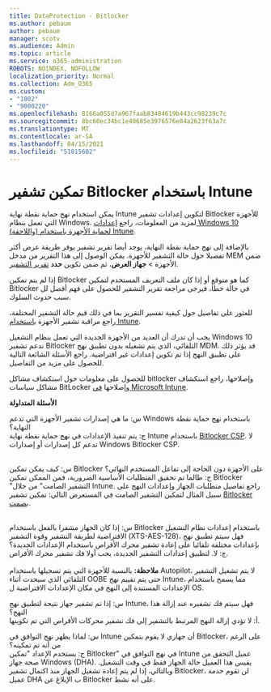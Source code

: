 ```yaml
---
title: DataProtection - Bitlocker
ms.author: pebaum
author: pebaum
manager: scotv
ms.audience: Admin
ms.topic: article
ms.service: o365-administration
ROBOTS: NOINDEX, NOFOLLOW
localization_priority: Normal
ms.collection: Adm_O365
ms.custom:
- "1802"
- "9000220"
ms.openlocfilehash: 8166a055d7a967faab83484619b443cc98239c7c
ms.sourcegitcommit: 8bc60ec34bc1e40685e3976576e04a2623f63a7c
ms.translationtype: MT
ms.contentlocale: ar-SA
ms.lasthandoff: 04/15/2021
ms.locfileid: "51815602"
---
```

# <a name="enabling-bitlocker-encryption-with-intune"></a>تمكين تشفير Bitlocker باستخدام Intune

يمكن استخدام نهج حماية نقطة نهاية Intune لتكوين إعدادات تشفير Bitlocker للأجهزة التي تعمل بنظام Windows. لمزيد من المعلومات، راجع [إعدادات Windows 10 (واللاحقة) لحماية الأجهزة باستخدام Intune](https://docs.microsoft.com/intune/endpoint-protection-windows-10#windows-encryption).

بالإضافة إلى نهج حماية نقطة النهاية، يوجد أيضا تقرير تشفير يوفر طريقة عرض أكثر تفصيلا حول حالة التشفير للأجهزة. يمكن الوصول إلى هذا التقرير من مدخل MEM ضمن الأجهزة > **جهاز العرض**، ثم ضمن تكوين **حدد** [تقرير التشفير](https://endpoint.microsoft.com/#blade/Microsoft_Intune_DeviceSettings/DevicesMonitorMenu/encryptionReport).

إذا لم يتم تمكين Bitlocker كما هو متوقع أو إذا كان ملف التعريف المستخدم لتمكين Bitlocker في حالة خطأ، فيرجى مراجعة تقرير التشفير للحصول على فهم أفضل لل سبب حدوث السلوك.

للعثور على تفاصيل حول كيفية تفسير التقرير بما في ذلك قيم حالة التشفير المختلفة، راجع مراقبة تشفير الأجهزة [باستخدام Intune](https://docs.microsoft.com/mem/intune/protect/encryption-monitor).

يجب أن تدرك أن العديد من الأجهزة الجديدة التي تعمل بنظام التشغيل Windows 10 تدعم تشفير Bitlocker التلقائي، الذي يتم تشغيله بدون تطبيق نهج MDM. قد يؤثر ذلك على تطبيق النهج إذا تم تكوين إعدادات غير افتراضية. راجع الأسئلة الشائعة التالية للحصول على مزيد من التفاصيل.

للحصول على معلومات حول استكشاف مشاكل bitlocker وإصلاحها، راجع استكشاف مشاكل سياسات BitLocker وإصلاحها [في Microsoft Intune](https://docs.microsoft.com/intune/protect/troubleshoot-bitlocker-policies).
 
 
**الأسئلة المتداولة**

س: ما هي إصدارات تشفير الأجهزة التي تدعم Windows باستخدام نهج حماية نقطة النهاية؟<br>
ج: يتم تنفيذ الإعدادات في نهج حماية نقطة نهاية Intune باستخدام [Bitlocker CSP](https://docs.microsoft.com/windows/client-management/mdm/bitlocker-csp). لا تدعم كل إصدارات أو إصدارات Windows Bitlocker CSP. <br><br>

س: كيف يمكن تمكين Bitlocker على الأجهزة دون الحاجة إلى تفاعل المستخدم النهائي؟<br>
ج: طالما تم تحقيق المتطلبات الأساسية الضرورية، فمن الممكن تمكين Bitlocker "التشفير الصامت" من خلال Intune. راجع تفاصيل متطلبات الجهاز وإعدادات النهج على سبيل المثال لتمكين التشفير الصامت في المستعرض التالي: تمكين تشفير [Bitlocker بصمت](https://docs.microsoft.com/mem/intune/protect/encrypt-devices#silently-enable-bitlocker-on-devices). <br><br>

س: إذا كان الجهاز مشفرا بالفعل باستخدام Bitlocker باستخدام إعدادات نظام التشغيل الافتراضية لطريقة التشفير وقوة التشفير (XTS-AES-128)، فهل سيتم تطبيق نهج بإعدادات مختلفة تلقائيا على إعادة تشفير محرك الأقراص باستخدام الإعدادات الجديدة؟<br>
ج: لا. لتطبيق إعدادات التشفير الجديدة، يجب أولا فك تشفير محرك الأقراص.<br><br>
**ملاحظة:** بالنسبة للأجهزة التي يتم تسجيلها باستخدام Autopilot، لا يتم تشغيل التشفير التلقائي الذي سيحدث أثناء OOBE حتى يتم تقييم نهج Intune، مما يسمح باستخدام الإعدادات المستندة إلى النهج في مكان الإعدادات الافتراضية ل OS.
 
س: إذا تم تشفير جهاز نتيجة لتطبيق نهج Intune، فهل سيتم فك تشفيره عند إزالة هذا النهج؟<br>
أ: لا تؤدي إزالة النهج المرتبط بالتشفير إلى فك تشفير محركات الأقراص التي تم تكوينها.
 
س: لماذا يظهر نهج التوافق في Intune أن جهازي لا يقوم بتمكين Bitlocker، على الرغم من أنه تم تمكينه؟<br>
ج: يستخدم الإعداد "تمكين Bitlocker" في نهج التوافق في Intune عميل التحقق من صحة جهاز Windows (DHA). يقيس هذا العميل حالة الجهاز فقط في وقت التشغيل. وبالتالي، إذا لم يتم إعادة تشغيل الجهاز منذ اكتمال تشفير Bitlocker، لن تقوم خدمة عميل DHA ب الإبلاغ عن Bitlocker على أنه نشط.
 
 